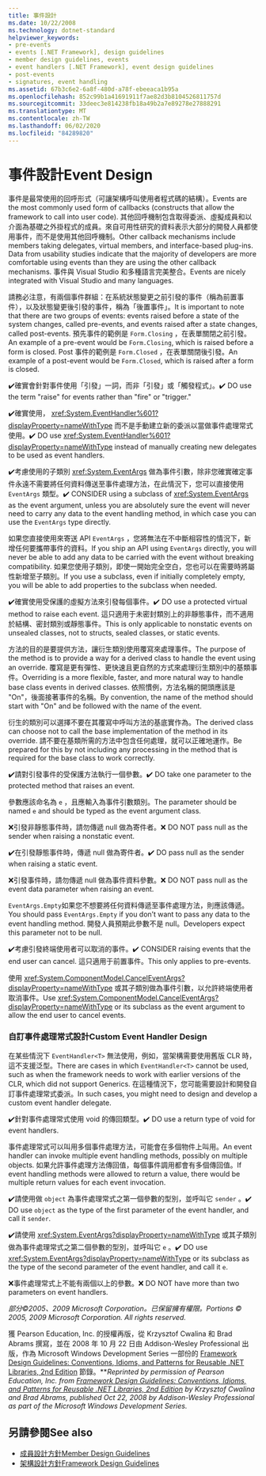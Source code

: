 ```yaml
---
title: 事件設計
ms.date: 10/22/2008
ms.technology: dotnet-standard
helpviewer_keywords:
- pre-events
- events [.NET Framework], design guidelines
- member design guidelines, events
- event handlers [.NET Framework], event design guidelines
- post-events
- signatures, event handling
ms.assetid: 67b3c6e2-6a8f-480d-a78f-ebeeaca1b95a
ms.openlocfilehash: 852c99b1a41691911f7ae82d3b8104526811757d
ms.sourcegitcommit: 33deec3e814238fb18a49b2a7e89278e27888291
ms.translationtype: MT
ms.contentlocale: zh-TW
ms.lasthandoff: 06/02/2020
ms.locfileid: "84289820"
---
```

# <a name="event-design"></a><span data-ttu-id="b2ea9-102">事件設計</span><span class="sxs-lookup"><span data-stu-id="b2ea9-102">Event Design</span></span>
<span data-ttu-id="b2ea9-103">事件是最常使用的回呼形式（可讓架構呼叫使用者程式碼的結構）。</span><span class="sxs-lookup"><span data-stu-id="b2ea9-103">Events are the most commonly used form of callbacks (constructs that allow the framework to call into user code).</span></span> <span data-ttu-id="b2ea9-104">其他回呼機制包含取得委派、虛擬成員和以介面為基礎之外掛程式的成員。來自可用性研究的資料表示大部分的開發人員都使用事件，而不是使用其他回呼機制。</span><span class="sxs-lookup"><span data-stu-id="b2ea9-104">Other callback mechanisms include members taking delegates, virtual members, and interface-based plug-ins. Data from usability studies indicate that the majority of developers are more comfortable using events than they are using the other callback mechanisms.</span></span> <span data-ttu-id="b2ea9-105">事件與 Visual Studio 和多種語言完美整合。</span><span class="sxs-lookup"><span data-stu-id="b2ea9-105">Events are nicely integrated with Visual Studio and many languages.</span></span>

 <span data-ttu-id="b2ea9-106">請務必注意，有兩個事件群組：在系統狀態變更之前引發的事件（稱為前置事件），以及狀態變更後引發的事件，稱為「後置事件」。</span><span class="sxs-lookup"><span data-stu-id="b2ea9-106">It is important to note that there are two groups of events: events raised before a state of the system changes, called pre-events, and events raised after a state changes, called post-events.</span></span> <span data-ttu-id="b2ea9-107">預先事件的範例是 `Form.Closing` ，在表單關閉之前引發。</span><span class="sxs-lookup"><span data-stu-id="b2ea9-107">An example of a pre-event would be `Form.Closing`, which is raised before a form is closed.</span></span> <span data-ttu-id="b2ea9-108">Post 事件的範例是 `Form.Closed` ，在表單關閉後引發。</span><span class="sxs-lookup"><span data-stu-id="b2ea9-108">An example of a post-event would be `Form.Closed`, which is raised after a form is closed.</span></span>

 <span data-ttu-id="b2ea9-109">✔️確實會針對事件使用「引發」一詞，而非「引發」或「觸發程式」。</span><span class="sxs-lookup"><span data-stu-id="b2ea9-109">✔️ DO use the term "raise" for events rather than "fire" or "trigger."</span></span>

 <span data-ttu-id="b2ea9-110">✔️確實使用， <xref:System.EventHandler%601?displayProperty=nameWithType> 而不是手動建立新的委派以當做事件處理常式使用。</span><span class="sxs-lookup"><span data-stu-id="b2ea9-110">✔️ DO use <xref:System.EventHandler%601?displayProperty=nameWithType> instead of manually creating new delegates to be used as event handlers.</span></span>

 <span data-ttu-id="b2ea9-111">✔️考慮使用的子類別 <xref:System.EventArgs> 做為事件引數，除非您確實確定事件永遠不需要將任何資料傳送至事件處理方法，在此情況下，您可以直接使用 `EventArgs` 類型。</span><span class="sxs-lookup"><span data-stu-id="b2ea9-111">✔️ CONSIDER using a subclass of <xref:System.EventArgs> as the event argument, unless you are absolutely sure the event will never need to carry any data to the event handling method, in which case you can use the `EventArgs` type directly.</span></span>

 <span data-ttu-id="b2ea9-112">如果您直接使用來寄送 API `EventArgs` ，您將無法在不中斷相容性的情況下，新增任何要攜帶事件的資料。</span><span class="sxs-lookup"><span data-stu-id="b2ea9-112">If you ship an API using `EventArgs` directly, you will never be able to add any data to be carried with the event without breaking compatibility.</span></span> <span data-ttu-id="b2ea9-113">如果您使用子類別，即使一開始完全空白，您也可以在需要時將屬性新增至子類別。</span><span class="sxs-lookup"><span data-stu-id="b2ea9-113">If you use a subclass, even if initially completely empty, you will be able to add properties to the subclass when needed.</span></span>

 <span data-ttu-id="b2ea9-114">✔️確實使用受保護的虛擬方法來引發每個事件。</span><span class="sxs-lookup"><span data-stu-id="b2ea9-114">✔️ DO use a protected virtual method to raise each event.</span></span> <span data-ttu-id="b2ea9-115">這只適用于未密封類別上的非靜態事件，而不適用於結構、密封類別或靜態事件。</span><span class="sxs-lookup"><span data-stu-id="b2ea9-115">This is only applicable to nonstatic events on unsealed classes, not to structs, sealed classes, or static events.</span></span>

 <span data-ttu-id="b2ea9-116">方法的目的是要提供方法，讓衍生類別使用覆寫來處理事件。</span><span class="sxs-lookup"><span data-stu-id="b2ea9-116">The purpose of the method is to provide a way for a derived class to handle the event using an override.</span></span> <span data-ttu-id="b2ea9-117">覆寫是更有彈性、更快速且更自然的方式來處理衍生類別中的基類事件。</span><span class="sxs-lookup"><span data-stu-id="b2ea9-117">Overriding is a more flexible, faster, and more natural way to handle base class events in derived classes.</span></span> <span data-ttu-id="b2ea9-118">依照慣例，方法名稱的開頭應該是 "On"，後面接著事件的名稱。</span><span class="sxs-lookup"><span data-stu-id="b2ea9-118">By convention, the name of the method should start with "On" and be followed with the name of the event.</span></span>

 <span data-ttu-id="b2ea9-119">衍生的類別可以選擇不要在其覆寫中呼叫方法的基底實作為。</span><span class="sxs-lookup"><span data-stu-id="b2ea9-119">The derived class can choose not to call the base implementation of the method in its override.</span></span> <span data-ttu-id="b2ea9-120">請不要在基類所需的方法中包含任何處理，就可以正確地運作。</span><span class="sxs-lookup"><span data-stu-id="b2ea9-120">Be prepared for this by not including any processing in the method that is required for the base class to work correctly.</span></span>

 <span data-ttu-id="b2ea9-121">✔️請對引發事件的受保護方法執行一個參數。</span><span class="sxs-lookup"><span data-stu-id="b2ea9-121">✔️ DO take one parameter to the protected method that raises an event.</span></span>

 <span data-ttu-id="b2ea9-122">參數應該命名為 `e` ，且應輸入為事件引數類別。</span><span class="sxs-lookup"><span data-stu-id="b2ea9-122">The parameter should be named `e` and should be typed as the event argument class.</span></span>

 <span data-ttu-id="b2ea9-123">❌引發非靜態事件時，請勿傳遞 null 做為寄件者。</span><span class="sxs-lookup"><span data-stu-id="b2ea9-123">❌ DO NOT pass null as the sender when raising a nonstatic event.</span></span>

 <span data-ttu-id="b2ea9-124">✔️在引發靜態事件時，傳遞 null 做為寄件者。</span><span class="sxs-lookup"><span data-stu-id="b2ea9-124">✔️ DO pass null as the sender when raising a static event.</span></span>

 <span data-ttu-id="b2ea9-125">❌引發事件時，請勿傳遞 null 做為事件資料參數。</span><span class="sxs-lookup"><span data-stu-id="b2ea9-125">❌ DO NOT pass null as the event data parameter when raising an event.</span></span>

 <span data-ttu-id="b2ea9-126">`EventArgs.Empty`如果您不想要將任何資料傳遞至事件處理方法，則應該傳遞。</span><span class="sxs-lookup"><span data-stu-id="b2ea9-126">You should pass `EventArgs.Empty` if you don’t want to pass any data to the event handling method.</span></span> <span data-ttu-id="b2ea9-127">開發人員預期此參數不是 null。</span><span class="sxs-lookup"><span data-stu-id="b2ea9-127">Developers expect this parameter not to be null.</span></span>

 <span data-ttu-id="b2ea9-128">✔️考慮引發終端使用者可以取消的事件。</span><span class="sxs-lookup"><span data-stu-id="b2ea9-128">✔️ CONSIDER raising events that the end user can cancel.</span></span> <span data-ttu-id="b2ea9-129">這只適用于前置事件。</span><span class="sxs-lookup"><span data-stu-id="b2ea9-129">This only applies to pre-events.</span></span>

 <span data-ttu-id="b2ea9-130">使用 <xref:System.ComponentModel.CancelEventArgs?displayProperty=nameWithType> 或其子類別做為事件引數，以允許終端使用者取消事件。</span><span class="sxs-lookup"><span data-stu-id="b2ea9-130">Use <xref:System.ComponentModel.CancelEventArgs?displayProperty=nameWithType> or its subclass as the event argument to allow the end user to cancel events.</span></span>

### <a name="custom-event-handler-design"></a><span data-ttu-id="b2ea9-131">自訂事件處理常式設計</span><span class="sxs-lookup"><span data-stu-id="b2ea9-131">Custom Event Handler Design</span></span>
 <span data-ttu-id="b2ea9-132">在某些情況下 `EventHandler<T>` 無法使用，例如，當架構需要使用舊版 CLR 時，這不支援泛型。</span><span class="sxs-lookup"><span data-stu-id="b2ea9-132">There are cases in which `EventHandler<T>` cannot be used, such as when the framework needs to work with earlier versions of the CLR, which did not support Generics.</span></span> <span data-ttu-id="b2ea9-133">在這種情況下，您可能需要設計和開發自訂事件處理常式委派。</span><span class="sxs-lookup"><span data-stu-id="b2ea9-133">In such cases, you might need to design and develop a custom event handler delegate.</span></span>

 <span data-ttu-id="b2ea9-134">✔️針對事件處理常式使用 void 的傳回類型。</span><span class="sxs-lookup"><span data-stu-id="b2ea9-134">✔️ DO use a return type of void for event handlers.</span></span>

 <span data-ttu-id="b2ea9-135">事件處理常式可以叫用多個事件處理方法，可能會在多個物件上叫用。</span><span class="sxs-lookup"><span data-stu-id="b2ea9-135">An event handler can invoke multiple event handling methods, possibly on multiple objects.</span></span> <span data-ttu-id="b2ea9-136">如果允許事件處理方法傳回值，每個事件調用都會有多個傳回值。</span><span class="sxs-lookup"><span data-stu-id="b2ea9-136">If event handling methods were allowed to return a value, there would be multiple return values for each event invocation.</span></span>

 <span data-ttu-id="b2ea9-137">✔️請使用做 `object` 為事件處理常式之第一個參數的型別，並呼叫它 `sender` 。</span><span class="sxs-lookup"><span data-stu-id="b2ea9-137">✔️ DO use `object` as the type of the first parameter of the event handler, and call it `sender`.</span></span>

 <span data-ttu-id="b2ea9-138">✔️請使用 <xref:System.EventArgs?displayProperty=nameWithType> 或其子類別做為事件處理常式之第二個參數的型別，並呼叫它 `e` 。</span><span class="sxs-lookup"><span data-stu-id="b2ea9-138">✔️ DO use <xref:System.EventArgs?displayProperty=nameWithType> or its subclass as the type of the second parameter of the event handler, and call it `e`.</span></span>

 <span data-ttu-id="b2ea9-139">❌事件處理常式上不能有兩個以上的參數。</span><span class="sxs-lookup"><span data-stu-id="b2ea9-139">❌ DO NOT have more than two parameters on event handlers.</span></span>

 <span data-ttu-id="b2ea9-140">*部分©2005、2009 Microsoft Corporation。已保留擁有權限。*</span><span class="sxs-lookup"><span data-stu-id="b2ea9-140">*Portions © 2005, 2009 Microsoft Corporation. All rights reserved.*</span></span>

 <span data-ttu-id="b2ea9-141">獲 Pearson Education, Inc. 的授權再版，從 Krzysztof Cwalina 和 Brad Abrams 撰寫，並在 2008 年 10 月 22 日由 Addison-Wesley Professional 出版，作為 Microsoft Windows Development Series 一部份的 [Framework Design Guidelines: Conventions, Idioms, and Patterns for Reusable .NET Libraries, 2nd Edition](https://www.informit.com/store/framework-design-guidelines-conventions-idioms-and-9780321545619) 節錄。\*\*</span><span class="sxs-lookup"><span data-stu-id="b2ea9-141">*Reprinted by permission of Pearson Education, Inc. from [Framework Design Guidelines: Conventions, Idioms, and Patterns for Reusable .NET Libraries, 2nd Edition](https://www.informit.com/store/framework-design-guidelines-conventions-idioms-and-9780321545619) by Krzysztof Cwalina and Brad Abrams, published Oct 22, 2008 by Addison-Wesley Professional as part of the Microsoft Windows Development Series.*</span></span>

## <a name="see-also"></a><span data-ttu-id="b2ea9-142">另請參閱</span><span class="sxs-lookup"><span data-stu-id="b2ea9-142">See also</span></span>

- [<span data-ttu-id="b2ea9-143">成員設計方針</span><span class="sxs-lookup"><span data-stu-id="b2ea9-143">Member Design Guidelines</span></span>](member.md)
- [<span data-ttu-id="b2ea9-144">架構設計方針</span><span class="sxs-lookup"><span data-stu-id="b2ea9-144">Framework Design Guidelines</span></span>](index.md)

